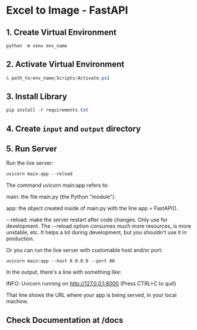 # Excel to Image - FastAPI

## 1. Create Virtual Environment

```powershell
python -m venv env_name
```

## 2. Activate Virtual Environment

```powershell
& path_to/env_name/Scripts/Activate.ps1
```

## 3. Install Library

```powershell
pip install -r requirements.txt
```

## 4. Create `input` and `output` directory


## 5. Run Server

Run the live server:

```powershell
uvicorn main:app --reload
```

The command uvicorn main:app refers to:

main: the file main.py (the Python "module").

app: the object created inside of main.py with the line app = FastAPI().

--reload: make the server restart after code changes. Only use for development.
The --reload option consumes much more resources, is more unstable, etc.
It helps a lot during development, but you shouldn't use it in production.


Or you can run the live server with customable host and/or port:
```
uvicorn main:app --host 0.0.0.0 --port 80
```

In the output, there's a line with something like:

INFO:     Uvicorn running on http://127.0.0.1:8000 (Press CTRL+C to quit)

That line shows the URL where your app is being served, in your local machine.

## Check Documentation at /docs
